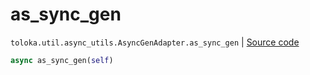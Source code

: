 # as_sync_gen
`toloka.util.async_utils.AsyncGenAdapter.as_sync_gen` | [Source code](https://github.com/Toloka/toloka-kit/blob/v1.1.2/src/util/async_utils.py#L376)

```python
async as_sync_gen(self)
```

